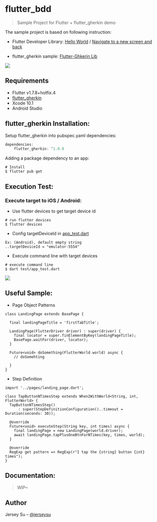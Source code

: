 # flutter_bdd
> Sample Project for Flutter + flutter_gherkin demo

The sample project is based on following instruction:

- Flutter Developer Library: [Hello World](https://github.com/flutter/flutter/tree/master/examples/hello_world) / [Navigate to a new screen and back](https://flutter.dev/docs/cookbook/navigation/navigation-basics)


- flutter_gherkin  sample: [Flutter-Ghkerin Lib](https://github.com/jonsamwell/flutter_gherkin)

![](flutter_bdd_demo_iOS.gif)

## Requirements

- Flutter v1.7.8+hotfix.4
- [flutter_gherkin](https://pub.dartlang.org/packages/flutter_gherkin)
- Xcode 10.1
- Android Studio

## flutter_gherkin Installation:

Setup flutter_gherkin into pubspec.yaml dependencies:

```dart
dependencies:
    flutter_gherkin: ^1.0.0
```

Adding a package dependency to an app:
```
# Install
$ flutter pub get
```

## Execution Test:

### Execute target to iOS / Android:
- Use flutter devices to get target device id
```
# run flutter devices
$ flutter devices
```

- Config targetDeviceId in [app_test.dart](test/app_test.dart#L24)
```
Ex: (Android), default empty string
..targetDeviceId = "emulator-5554"
```

- Execute command line with target devices
```
# execute command line
$ dart test/app_test.dart
```

![](flutter_bdd_demo_Andriod.gif)

## Useful Sample:

- Page Object Patterns
```
class LandingPage extends BasePage {

  final landingPageTitle = 'firstTabTitle';

  LandingPage(FlutterDriver driver) : super(driver) {
    final locator = super.finElementByKey(landingPageTitle);
    BasePage.waitFor(driver, locator);
  }

  Future<void> doSomething(FlutterWorld world) async {
    // doSomehting

  }
}
```

- Step Definition
```
import '../pages/landing_page.dart';

class TapButtonNTimesStep extends When2WithWorld<String, int, FlutterWorld> {
  TapButtonNTimesStep()
      : super(StepDefinitionConfiguration()..timeout = Duration(seconds: 30));

  @override
  Future<void> executeStep(String key, int times) async {
    final landingPage = new LandingPage(world.driver);
    await landingPage.tapPlusOneBtnForNTimes(key, times, world);
  }

  @override
  RegExp get pattern => RegExp(r"I tap the {string} button {int} times");
}

```

## Documentation:
> WIP~



## Author

Jersey Su – [@jerseysu](https://twitter.com/jerseysu) 
